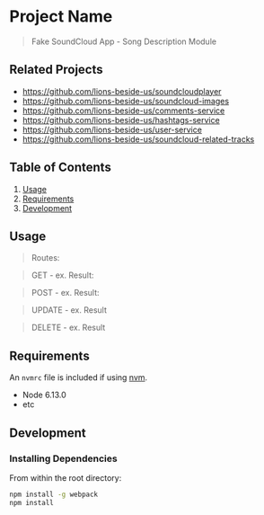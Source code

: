 # Project Name

> Fake SoundCloud App - Song Description Module

## Related Projects

  - https://github.com/lions-beside-us/soundcloudplayer
  - https://github.com/lions-beside-us/soundcloud-images
  - https://github.com/lions-beside-us/comments-service
  - https://github.com/lions-beside-us/hashtags-service
  - https://github.com/lions-beside-us/user-service
  - https://github.com/lions-beside-us/soundcloud-related-tracks

## Table of Contents

1. [Usage](#Usage)
1. [Requirements](#requirements)
1. [Development](#development)

## Usage

> Routes:

> GET -
> ex.
> Result:

> POST -
> ex.
> Result:

> UPDATE -
> ex.
> Result

> DELETE -
> ex.
> Result

## Requirements

An `nvmrc` file is included if using [nvm](https://github.com/creationix/nvm).

- Node 6.13.0
- etc

## Development

### Installing Dependencies

From within the root directory:

```sh
npm install -g webpack
npm install
```

